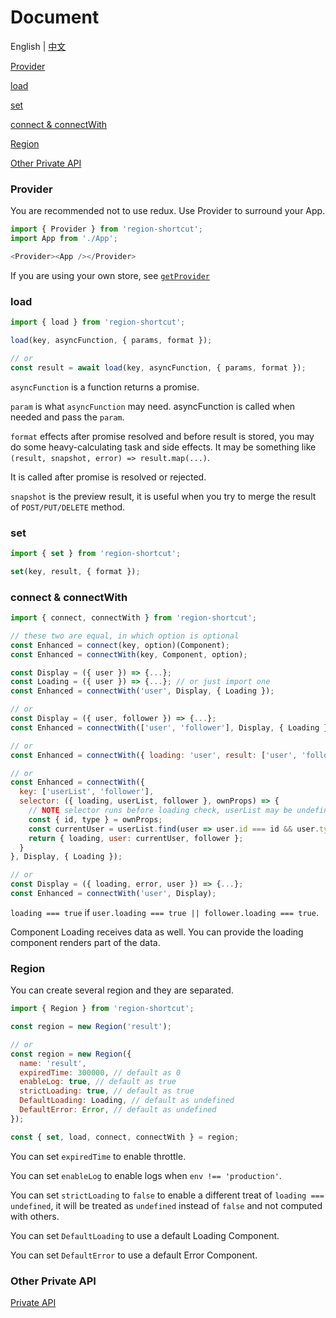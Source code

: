 # Document

English | [中文](https://github.com/regionjs/region-core/blob/master/docs/Document-zh_CN.md)

[Provider](#Provider)

[load](#load)

[set](#set)

[connect & connectWith](#connect--connectWith)

[Region](#Region)

[Other Private API](https://github.com/regionjs/region-core/blob/master/docs/PrivateAPI.md)

### Provider

You are recommended not to use redux. Use Provider to surround your App.

```javascript
import { Provider } from 'region-shortcut';
import App from './App';

<Provider><App /></Provider>
```

If you are using your own store, see [`getProvider`](https://github.com/regionjs/region-core/blob/master/docs/PrivateAPI.md#getProvider)

### load

```javascript
import { load } from 'region-shortcut';

load(key, asyncFunction, { params, format });

// or
const result = await load(key, asyncFunction, { params, format });
```

`asyncFunction` is a function returns a promise.

`param` is what `asyncFunction` may need. asyncFunction is called when needed and pass the `param`.

`format` effects after promise resolved and before result is stored, you may do some heavy-calculating task and side effects. It may be something like `(result, snapshot, error) => result.map(...)`.

It is called after promise is resolved or rejected.

`snapshot` is the preview result, it is useful when you try to merge the result of `POST/PUT/DELETE` method.

### set

```javascript
import { set } from 'region-shortcut';

set(key, result, { format });
```

### connect & connectWith

```javascript
import { connect, connectWith } from 'region-shortcut';

// these two are equal, in which option is optional
const Enhanced = connect(key, option)(Component);
const Enhanced = connectWith(key, Component, option);

const Display = ({ user }) => {...};
const Loading = ({ user }) => {...}; // or just import one
const Enhanced = connectWith('user', Display, { Loading });

// or
const Display = ({ user, follower }) => {...};
const Enhanced = connectWith(['user', 'follower'], Display, { Loading });

// or
const Enhanced = connectWith({ loading: 'user', result: ['user', 'follower'] }, Display, { Loading });

// or
const Enhanced = connectWith({
  key: ['userList', 'follower'],
  selector: ({ loading, userList, follower }, ownProps) => {
    // NOTE selector runs before loading check, userList may be undefined
    const { id, type } = ownProps;
    const currentUser = userList.find(user => user.id === id && user.type === type);
    return { loading, user: currentUser, follower };
  }
}, Display, { Loading });

// or
const Display = ({ loading, error, user }) => {...};
const Enhanced = connectWith('user', Display);
```

`loading === true` if `user.loading === true || follower.loading === true`.

Component Loading receives data as well. You can provide the loading component renders part of the data.

### Region

You can create several region and they are separated.

```javascript
import { Region } from 'region-shortcut';

const region = new Region('result');

// or
const region = new Region({
  name: 'result',
  expiredTime: 300000, // default as 0
  enableLog: true, // default as true
  strictLoading: true, // default as true
  DefaultLoading: Loading, // default as undefined
  DefaultError: Error, // default as undefined
});

const { set, load, connect, connectWith } = region;
```

You can set `expiredTime` to enable throttle.

You can set `enableLog` to enable logs when `env !== 'production'`.

You can set `strictLoading` to `false` to enable a different treat of `loading === undefined`, it  will be treated as `undefined` instead of `false` and not computed with others.

You can set `DefaultLoading` to use a default Loading Component.

You can set `DefaultError` to use a default Error Component.

### Other Private API

[Private API](https://github.com/regionjs/region-core/blob/master/docs/PrivateAPI.md)
